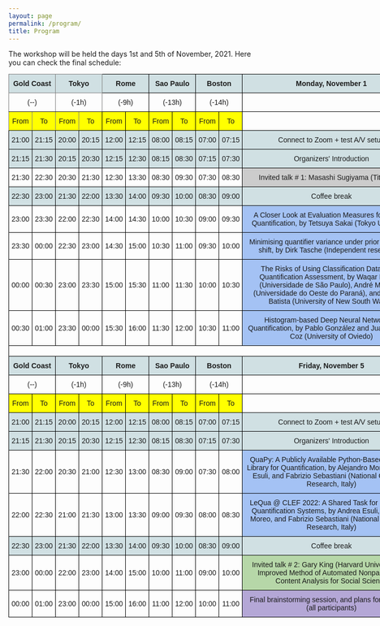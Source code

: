 ```yaml
---
layout: page
permalink: /program/
title: Program
---
```


The workshop will be held the days 1st and 5th of November, 2021. Here you can check the final schedule:


<style type="text/css">
.tg  {border-collapse:collapse;border-spacing:0;margin:0px auto;}
.tg td{border-color:black;border-style:solid;border-width:1px;font-family:Arial, sans-serif;font-size:14px;
  overflow:hidden;padding:10px 5px;word-break:normal;}
.tg th{border-color:black;border-style:solid;border-width:1px;font-family:Arial, sans-serif;font-size:14px;
  font-weight:normal;overflow:hidden;padding:10px 5px;word-break:normal;}
.tg .tg-cly1{text-align:left;vertical-align:middle}
.tg .tg-9yjr{background-color:#D0E0E3;border-color:inherit;font-weight:bold;text-align:center;vertical-align:middle}
.tg .tg-zmc0{background-color:#D0E0E3;font-weight:bold;text-align:center;vertical-align:middle}
.tg .tg-9wq8{border-color:inherit;text-align:center;vertical-align:middle}
.tg .tg-eb3p{background-color:#FF0;border-color:inherit;text-align:center;vertical-align:middle}
.tg .tg-w80k{background-color:#B4A7D6;text-align:center;vertical-align:middle}
.tg .tg-nrix{text-align:center;vertical-align:middle}
.tg .tg-jd6m{background-color:#FF0;text-align:center;vertical-align:middle}
.tg .tg-lqqp{background-color:#D0E0E3;text-align:center;vertical-align:middle}
.tg .tg-14gb{background-color:#CCC;text-align:center;vertical-align:middle}
.tg .tg-duty{background-color:#A4C2F4;text-align:center;vertical-align:middle}
.tg .tg-pju0{background-color:#B6D7A8;text-align:center;vertical-align:middle}
</style>
<table class="tg" style="undefined;table-layout: fixed; width: 812px">
<colgroup>
<col style="width: 46px">
<col style="width: 46px">
<col style="width: 46px">
<col style="width: 46px">
<col style="width: 46px">
<col style="width: 46px">
<col style="width: 46px">
<col style="width: 46px">
<col style="width: 46px">
<col style="width: 46px">
<col style="width: 352px">
</colgroup>
<thead>
  <tr>
    <th class="tg-9yjr" colspan="2"><span style="font-weight:bold;background-color:#D0E0E3">Gold Coast</span></th>
    <th class="tg-9yjr" colspan="2"><span style="font-weight:bold;background-color:#D0E0E3">Tokyo</span></th>
    <th class="tg-zmc0" colspan="2"><span style="font-weight:bold;background-color:#D0E0E3">Rome</span></th>
    <th class="tg-zmc0" colspan="2"><span style="font-weight:bold;background-color:#D0E0E3">Sao Paulo</span></th>
    <th class="tg-zmc0" colspan="2"><span style="font-weight:bold;background-color:#D0E0E3">Boston</span></th>
    <th class="tg-zmc0"><span style="font-weight:bold;background-color:#D0E0E3">Monday, November 1</span></th>
  </tr>
</thead>
<tbody>
  <tr>
    <td class="tg-9wq8" colspan="2"><span style="font-weight:normal">(--)</span></td>
    <td class="tg-9wq8" colspan="2">(-1h)</td>
    <td class="tg-nrix" colspan="2">(-9h)</td>
    <td class="tg-nrix" colspan="2">(-13h)</td>
    <td class="tg-nrix" colspan="2">(-14h)</td>
    <td class="tg-cly1"></td>
  </tr>
  <tr>
    <td class="tg-eb3p"><span style="font-weight:normal;background-color:#FF0">From</span></td>
    <td class="tg-eb3p"><span style="font-weight:normal;background-color:#FF0">To</span></td>
    <td class="tg-eb3p"><span style="font-weight:normal;background-color:#FF0">From</span></td>
    <td class="tg-jd6m"><span style="font-weight:normal;background-color:#FF0">To</span></td>
    <td class="tg-jd6m"><span style="font-weight:normal;background-color:#FF0">From</span></td>
    <td class="tg-jd6m"><span style="font-weight:normal;background-color:#FF0">To</span></td>
    <td class="tg-jd6m"><span style="font-weight:normal;background-color:#FF0">From</span></td>
    <td class="tg-jd6m"><span style="font-weight:normal;background-color:#FF0">To</span></td>
    <td class="tg-jd6m"><span style="font-weight:normal;background-color:#FF0">From</span></td>
    <td class="tg-jd6m"><span style="font-weight:normal;background-color:#FF0">To</span></td>
    <td class="tg-cly1"></td>
  </tr>
  <tr>
    <td class="tg-lqqp"><span style="font-weight:normal;background-color:#D0E0E3">21:00</span></td>
    <td class="tg-lqqp"><span style="font-weight:normal;background-color:#D0E0E3">21:15</span></td>
    <td class="tg-lqqp"><span style="font-weight:normal;background-color:#D0E0E3">20:00</span></td>
    <td class="tg-lqqp"><span style="font-weight:normal;background-color:#D0E0E3">20:15</span></td>
    <td class="tg-lqqp"><span style="font-weight:normal;background-color:#D0E0E3">12:00</span></td>
    <td class="tg-lqqp"><span style="font-weight:normal;background-color:#D0E0E3">12:15</span></td>
    <td class="tg-lqqp"><span style="font-weight:normal;background-color:#D0E0E3">08:00</span></td>
    <td class="tg-lqqp"><span style="font-weight:normal;background-color:#D0E0E3">08:15</span></td>
    <td class="tg-lqqp"><span style="font-weight:normal;background-color:#D0E0E3">07:00</span></td>
    <td class="tg-lqqp"><span style="font-weight:normal;background-color:#D0E0E3">07:15</span></td>
    <td class="tg-lqqp"><span style="font-weight:normal;background-color:#D0E0E3">Connect to Zoom + test A/V setup</span></td>
  </tr>
  <tr>
    <td class="tg-lqqp"><span style="font-weight:normal;background-color:#D0E0E3">21:15</span></td>
    <td class="tg-lqqp"><span style="font-weight:normal;background-color:#D0E0E3">21:30</span></td>
    <td class="tg-lqqp"><span style="font-weight:normal;background-color:#D0E0E3">20:15</span></td>
    <td class="tg-lqqp"><span style="font-weight:normal;background-color:#D0E0E3">20:30</span></td>
    <td class="tg-lqqp"><span style="font-weight:normal;background-color:#D0E0E3">12:15</span></td>
    <td class="tg-lqqp"><span style="font-weight:normal;background-color:#D0E0E3">12:30</span></td>
    <td class="tg-lqqp"><span style="font-weight:normal;background-color:#D0E0E3">08:15</span></td>
    <td class="tg-lqqp"><span style="font-weight:normal;background-color:#D0E0E3">08:30</span></td>
    <td class="tg-lqqp"><span style="font-weight:normal;background-color:#D0E0E3">07:15</span></td>
    <td class="tg-lqqp"><span style="font-weight:normal;background-color:#D0E0E3">07:30</span></td>
    <td class="tg-lqqp"><span style="font-weight:normal;background-color:#D0E0E3">Organizers' Introduction</span></td>
  </tr>
  <tr>
    <td class="tg-nrix"><span style="font-weight:normal">21:30</span></td>
    <td class="tg-nrix"><span style="font-weight:normal">22:30</span></td>
    <td class="tg-nrix"><span style="font-weight:normal">20:30</span></td>
    <td class="tg-nrix"><span style="font-weight:normal">21:30</span></td>
    <td class="tg-nrix"><span style="font-weight:normal">12:30</span></td>
    <td class="tg-nrix"><span style="font-weight:normal">13:30</span></td>
    <td class="tg-nrix"><span style="font-weight:normal">08:30</span></td>
    <td class="tg-nrix"><span style="font-weight:normal">09:30</span></td>
    <td class="tg-nrix"><span style="font-weight:normal">07:30</span></td>
    <td class="tg-nrix"><span style="font-weight:normal">08:30</span></td>
    <td class="tg-14gb"><span style="font-weight:normal;background-color:#CCC">Invited talk # 1: Masashi Sugiyama (Title TBA)</span></td>
  </tr>
  <tr>
    <td class="tg-lqqp"><span style="font-weight:normal;background-color:#D0E0E3">22:30</span></td>
    <td class="tg-lqqp"><span style="font-weight:normal;background-color:#D0E0E3">23:00</span></td>
    <td class="tg-lqqp"><span style="font-weight:normal;background-color:#D0E0E3">21:30</span></td>
    <td class="tg-lqqp"><span style="font-weight:normal;background-color:#D0E0E3">22:00</span></td>
    <td class="tg-lqqp"><span style="font-weight:normal;background-color:#D0E0E3">13:30</span></td>
    <td class="tg-lqqp"><span style="font-weight:normal;background-color:#D0E0E3">14:00</span></td>
    <td class="tg-lqqp"><span style="font-weight:normal;background-color:#D0E0E3">09:30</span></td>
    <td class="tg-lqqp"><span style="font-weight:normal;background-color:#D0E0E3">10:00</span></td>
    <td class="tg-lqqp"><span style="font-weight:normal;background-color:#D0E0E3">08:30</span></td>
    <td class="tg-lqqp"><span style="font-weight:normal;background-color:#D0E0E3">09:00</span></td>
    <td class="tg-lqqp"><span style="font-weight:normal;background-color:#D0E0E3">Coffee break</span></td>
  </tr>
  <tr>
    <td class="tg-nrix"><span style="font-weight:normal">23:00</span></td>
    <td class="tg-nrix"><span style="font-weight:normal">23:30</span></td>
    <td class="tg-nrix"><span style="font-weight:normal">22:00</span></td>
    <td class="tg-nrix"><span style="font-weight:normal">22:30</span></td>
    <td class="tg-nrix"><span style="font-weight:normal">14:00</span></td>
    <td class="tg-nrix"><span style="font-weight:normal">14:30</span></td>
    <td class="tg-nrix"><span style="font-weight:normal">10:00</span></td>
    <td class="tg-nrix"><span style="font-weight:normal">10:30</span></td>
    <td class="tg-nrix"><span style="font-weight:normal">09:00</span></td>
    <td class="tg-nrix"><span style="font-weight:normal">09:30</span></td>
    <td class="tg-duty"><span style="font-weight:normal;background-color:#A4C2F4">A Closer Look at Evaluation Measures for Ordinal Quantification, by Tetsuya Sakai (Tokyo University)</span></td>
  </tr>
  <tr>
    <td class="tg-nrix"><span style="font-weight:normal">23:30</span></td>
    <td class="tg-nrix"><span style="font-weight:normal">00:00</span></td>
    <td class="tg-nrix"><span style="font-weight:normal">22:30</span></td>
    <td class="tg-nrix"><span style="font-weight:normal">23:00</span></td>
    <td class="tg-nrix"><span style="font-weight:normal">14:30</span></td>
    <td class="tg-nrix"><span style="font-weight:normal">15:00</span></td>
    <td class="tg-nrix"><span style="font-weight:normal">10:30</span></td>
    <td class="tg-nrix"><span style="font-weight:normal">11:00</span></td>
    <td class="tg-nrix"><span style="font-weight:normal">09:30</span></td>
    <td class="tg-nrix"><span style="font-weight:normal">10:00</span></td>
    <td class="tg-duty"><span style="font-weight:normal;background-color:#A4C2F4">Minimising quantifier variance under prior probability shift, by Dirk Tasche (Independent researcher)</span></td>
  </tr>
  <tr>
    <td class="tg-nrix"><span style="font-weight:normal">00:00</span></td>
    <td class="tg-nrix"><span style="font-weight:normal">00:30</span></td>
    <td class="tg-nrix"><span style="font-weight:normal">23:00</span></td>
    <td class="tg-nrix"><span style="font-weight:normal">23:30</span></td>
    <td class="tg-nrix"><span style="font-weight:normal">15:00</span></td>
    <td class="tg-nrix"><span style="font-weight:normal">15:30</span></td>
    <td class="tg-nrix"><span style="font-weight:normal">11:00</span></td>
    <td class="tg-nrix"><span style="font-weight:normal">11:30</span></td>
    <td class="tg-nrix"><span style="font-weight:normal">10:00</span></td>
    <td class="tg-nrix"><span style="font-weight:normal">10:30</span></td>
    <td class="tg-duty"><span style="font-weight:normal;background-color:#A4C2F4">The Risks of Using Classification Datasets in Quantification Assessment, by Waqar Hassan (Universidade de São Paulo), André Maletzke (Universidade do Oeste do Paraná), and Gustavo Batista (University of New South Wales)</span></td>
  </tr>
  <tr>
    <td class="tg-nrix"><span style="font-weight:normal">00:30</span></td>
    <td class="tg-nrix"><span style="font-weight:normal">01:00</span></td>
    <td class="tg-nrix"><span style="font-weight:normal">23:30</span></td>
    <td class="tg-nrix"><span style="font-weight:normal">00:00</span></td>
    <td class="tg-nrix"><span style="font-weight:normal">15:30</span></td>
    <td class="tg-nrix"><span style="font-weight:normal">16:00</span></td>
    <td class="tg-nrix"><span style="font-weight:normal">11:30</span></td>
    <td class="tg-nrix"><span style="font-weight:normal">12:00</span></td>
    <td class="tg-nrix"><span style="font-weight:normal">10:30</span></td>
    <td class="tg-nrix"><span style="font-weight:normal">11:00</span></td>
    <td class="tg-duty"><span style="font-weight:normal;background-color:#A4C2F4">Histogram-based Deep Neural Network for Quantification, by Pablo González and Juan José del Coz (University of Oviedo)</span></td>
  </tr>
  <tr>
    <td class="tg-cly1" colspan="11" rowspan="3"></td>
  </tr>
  <tr>
  </tr>
  <tr>
  </tr>
  <tr>
    <td class="tg-zmc0" colspan="2"><span style="font-weight:bold;background-color:#D0E0E3">Gold Coast</span></td>
    <td class="tg-zmc0" colspan="2"><span style="font-weight:bold;background-color:#D0E0E3">Tokyo</span></td>
    <td class="tg-zmc0" colspan="2"><span style="font-weight:bold;background-color:#D0E0E3">Rome</span></td>
    <td class="tg-zmc0" colspan="2"><span style="font-weight:bold;background-color:#D0E0E3">Sao Paulo</span></td>
    <td class="tg-zmc0" colspan="2"><span style="font-weight:bold;background-color:#D0E0E3">Boston</span></td>
    <td class="tg-zmc0"><span style="font-weight:bold;background-color:#D0E0E3">Friday, November 5</span></td>
  </tr>
  <tr>
    <td class="tg-nrix" colspan="2"><span style="font-weight:normal">(--)</span></td>
    <td class="tg-nrix" colspan="2">(-1h)</td>
    <td class="tg-nrix" colspan="2">(-9h)</td>
    <td class="tg-nrix" colspan="2">(-13h)</td>
    <td class="tg-nrix" colspan="2">(-14h)</td>
    <td class="tg-cly1"></td>
  </tr>
  <tr>
    <td class="tg-jd6m"><span style="font-weight:normal;background-color:#FF0">From</span></td>
    <td class="tg-jd6m"><span style="font-weight:normal;background-color:#FF0">To</span></td>
    <td class="tg-jd6m"><span style="font-weight:normal;background-color:#FF0">From</span></td>
    <td class="tg-jd6m"><span style="font-weight:normal;background-color:#FF0">To</span></td>
    <td class="tg-jd6m"><span style="font-weight:normal;background-color:#FF0">From</span></td>
    <td class="tg-jd6m"><span style="font-weight:normal;background-color:#FF0">To</span></td>
    <td class="tg-jd6m"><span style="font-weight:normal;background-color:#FF0">From</span></td>
    <td class="tg-jd6m"><span style="font-weight:normal;background-color:#FF0">To</span></td>
    <td class="tg-jd6m"><span style="font-weight:normal;background-color:#FF0">From</span></td>
    <td class="tg-jd6m"><span style="font-weight:normal;background-color:#FF0">To</span></td>
    <td class="tg-cly1"></td>
  </tr>
  <tr>
    <td class="tg-lqqp"><span style="font-weight:normal;background-color:#D0E0E3">21:00</span></td>
    <td class="tg-lqqp"><span style="font-weight:normal;background-color:#D0E0E3">21:15</span></td>
    <td class="tg-lqqp"><span style="font-weight:normal;background-color:#D0E0E3">20:00</span></td>
    <td class="tg-lqqp"><span style="font-weight:normal;background-color:#D0E0E3">20:15</span></td>
    <td class="tg-lqqp"><span style="font-weight:normal;background-color:#D0E0E3">12:00</span></td>
    <td class="tg-lqqp"><span style="font-weight:normal;background-color:#D0E0E3">12:15</span></td>
    <td class="tg-lqqp"><span style="font-weight:normal;background-color:#D0E0E3">08:00</span></td>
    <td class="tg-lqqp"><span style="font-weight:normal;background-color:#D0E0E3">08:15</span></td>
    <td class="tg-lqqp"><span style="font-weight:normal;background-color:#D0E0E3">07:00</span></td>
    <td class="tg-lqqp"><span style="font-weight:normal;background-color:#D0E0E3">07:15</span></td>
    <td class="tg-lqqp"><span style="font-weight:normal;background-color:#D0E0E3">Connect to Zoom + test A/V setup</span></td>
  </tr>
  <tr>
    <td class="tg-lqqp"><span style="font-weight:normal;background-color:#D0E0E3">21:15</span></td>
    <td class="tg-lqqp"><span style="font-weight:normal;background-color:#D0E0E3">21:30</span></td>
    <td class="tg-lqqp"><span style="font-weight:normal;background-color:#D0E0E3">20:15</span></td>
    <td class="tg-lqqp"><span style="font-weight:normal;background-color:#D0E0E3">20:30</span></td>
    <td class="tg-lqqp"><span style="font-weight:normal;background-color:#D0E0E3">12:15</span></td>
    <td class="tg-lqqp"><span style="font-weight:normal;background-color:#D0E0E3">12:30</span></td>
    <td class="tg-lqqp"><span style="font-weight:normal;background-color:#D0E0E3">08:15</span></td>
    <td class="tg-lqqp"><span style="font-weight:normal;background-color:#D0E0E3">08:30</span></td>
    <td class="tg-lqqp"><span style="font-weight:normal;background-color:#D0E0E3">07:15</span></td>
    <td class="tg-lqqp"><span style="font-weight:normal;background-color:#D0E0E3">07:30</span></td>
    <td class="tg-lqqp"><span style="font-weight:normal;background-color:#D0E0E3">Organizers' Introduction</span></td>
  </tr>
  <tr>
    <td class="tg-nrix"><span style="font-weight:normal">21:30</span></td>
    <td class="tg-nrix"><span style="font-weight:normal">22:00</span></td>
    <td class="tg-nrix"><span style="font-weight:normal">20:30</span></td>
    <td class="tg-nrix"><span style="font-weight:normal">21:00</span></td>
    <td class="tg-nrix"><span style="font-weight:normal">12:30</span></td>
    <td class="tg-nrix"><span style="font-weight:normal">13:00</span></td>
    <td class="tg-nrix"><span style="font-weight:normal">08:30</span></td>
    <td class="tg-nrix"><span style="font-weight:normal">09:00</span></td>
    <td class="tg-nrix"><span style="font-weight:normal">07:30</span></td>
    <td class="tg-nrix"><span style="font-weight:normal">08:00</span></td>
    <td class="tg-duty"><span style="font-weight:normal;background-color:#A4C2F4">QuaPy: A Publicly Available Python-Based Software Library for Quantification, by Alejandro Moreo, Andrea Esuli, and Fabrizio Sebastiani (National Council of Research, Italy)</span></td>
  </tr>
  <tr>
    <td class="tg-nrix"><span style="font-weight:normal">22:00</span></td>
    <td class="tg-nrix"><span style="font-weight:normal">22:30</span></td>
    <td class="tg-nrix"><span style="font-weight:normal">21:00</span></td>
    <td class="tg-nrix"><span style="font-weight:normal">21:30</span></td>
    <td class="tg-nrix"><span style="font-weight:normal">13:00</span></td>
    <td class="tg-nrix"><span style="font-weight:normal">13:30</span></td>
    <td class="tg-nrix"><span style="font-weight:normal">09:00</span></td>
    <td class="tg-nrix"><span style="font-weight:normal">09:30</span></td>
    <td class="tg-nrix"><span style="font-weight:normal">08:00</span></td>
    <td class="tg-nrix"><span style="font-weight:normal">08:30</span></td>
    <td class="tg-duty"><span style="font-weight:normal;background-color:#A4C2F4">LeQua @ CLEF 2022: A Shared Task for Evaluating Quantification Systems, by Andrea Esuli, Alejandro Moreo, and Fabrizio Sebastiani (National Council of Research, Italy)</span></td>
  </tr>
  <tr>
    <td class="tg-lqqp"><span style="font-weight:normal;background-color:#D0E0E3">22:30</span></td>
    <td class="tg-lqqp"><span style="font-weight:normal;background-color:#D0E0E3">23:00</span></td>
    <td class="tg-lqqp"><span style="font-weight:normal;background-color:#D0E0E3">21:30</span></td>
    <td class="tg-lqqp"><span style="font-weight:normal;background-color:#D0E0E3">22:00</span></td>
    <td class="tg-lqqp"><span style="font-weight:normal;background-color:#D0E0E3">13:30</span></td>
    <td class="tg-lqqp"><span style="font-weight:normal;background-color:#D0E0E3">14:00</span></td>
    <td class="tg-lqqp"><span style="font-weight:normal;background-color:#D0E0E3">09:30</span></td>
    <td class="tg-lqqp"><span style="font-weight:normal;background-color:#D0E0E3">10:00</span></td>
    <td class="tg-lqqp"><span style="font-weight:normal;background-color:#D0E0E3">08:30</span></td>
    <td class="tg-lqqp"><span style="font-weight:normal;background-color:#D0E0E3">09:00</span></td>
    <td class="tg-lqqp"><span style="font-weight:normal;background-color:#D0E0E3">Coffee break</span></td>
  </tr>
  <tr>
    <td class="tg-nrix"><span style="font-weight:normal">23:00</span></td>
    <td class="tg-nrix"><span style="font-weight:normal">00:00</span></td>
    <td class="tg-nrix"><span style="font-weight:normal">22:00</span></td>
    <td class="tg-nrix"><span style="font-weight:normal">23:00</span></td>
    <td class="tg-nrix"><span style="font-weight:normal">14:00</span></td>
    <td class="tg-nrix"><span style="font-weight:normal">15:00</span></td>
    <td class="tg-nrix"><span style="font-weight:normal">10:00</span></td>
    <td class="tg-nrix"><span style="font-weight:normal">11:00</span></td>
    <td class="tg-nrix"><span style="font-weight:normal">09:00</span></td>
    <td class="tg-nrix"><span style="font-weight:normal">10:00</span></td>
    <td class="tg-pju0"><span style="font-weight:normal;background-color:#B6D7A8">Invited talk # 2: Gary King (Harvard University): An Improved Method of Automated Nonparametric Content Analysis for Social Science</span></td>
  </tr>
  <tr>
    <td class="tg-nrix"><span style="font-weight:normal">00:00</span></td>
    <td class="tg-nrix"><span style="font-weight:normal">01:00</span></td>
    <td class="tg-nrix"><span style="font-weight:normal">23:00</span></td>
    <td class="tg-nrix"><span style="font-weight:normal">00:00</span></td>
    <td class="tg-nrix"><span style="font-weight:normal">15:00</span></td>
    <td class="tg-nrix"><span style="font-weight:normal">16:00</span></td>
    <td class="tg-nrix"><span style="font-weight:normal">11:00</span></td>
    <td class="tg-nrix"><span style="font-weight:normal">12:00</span></td>
    <td class="tg-nrix"><span style="font-weight:normal">10:00</span></td>
    <td class="tg-nrix"><span style="font-weight:normal">11:00</span></td>
    <td class="tg-w80k"><span style="font-weight:normal;background-color:#B4A7D6">Final brainstorming session, and plans for the future (all participants)</span></td>
  </tr>
</tbody>
</table>